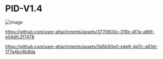 # PID-V1.4
![image](https://github.com/user-attachments/assets/df466d1a-66b3-4d5a-8513-a778907cef31)

https://github.com/user-attachments/assets/3770603c-315b-4f7a-a86f-e04dfc2f7478

https://github.com/user-attachments/assets/5d5b50e0-e4e6-4d7c-a93d-177a4bc6b8da




